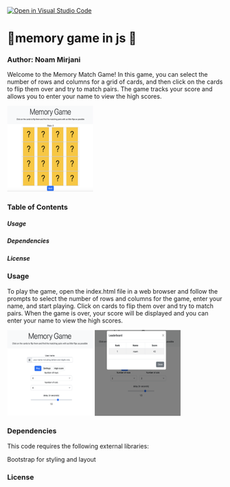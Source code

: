 [![Open in Visual Studio Code](https://classroom.github.com/assets/open-in-vscode-c66648af7eb3fe8bc4f294546bfd86ef473780cde1dea487d3c4ff354943c9ae.svg)](https://classroom.github.com/online_ide?assignment_repo_id=9543854&assignment_repo_type=AssignmentRepo)

# 🧠memory game in js 🧠

<h3>Author: Noam Mirjani </h3>

Welcome to the Memory Match Game! In this game, you can select the number of rows
and columns for a grid of cards, and then click on the cards to flip them over and try to match pairs. The game tracks your score and allows you to enter your name to view the high scores.


<img src="images/play.png" alt="Alt text" width="200" height="200">

<h3> Table of Contents</h3>

<h5> Usage</h5>
<h5> Dependencies</h5>
<h5> License</h5>

<h3> Usage </h3>
To play the game, open the index.html file in a web browser and follow the prompts to select the number of rows and columns for the game, enter your name, and start playing. Click on cards to flip them over and try to match pairs. When the game is over, your score will be displayed and you can enter your name to view the high scores.


<p><img src="images/settings.png" alt="Alt text" width="200" height="200">
<img src="images/leaderBoard.png" alt="Alt text" width="200" height="200">
</p>


<h3> Dependencies</h3>

This code requires the following external libraries:

Bootstrap for styling and layout

<h3> License</h3>